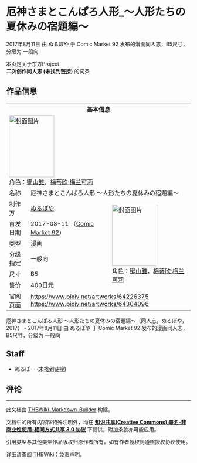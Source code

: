 # 厄神さまとこんぱろ人形_～人形たちの夏休みの宿題編～

<!-- source html: G:\repos\THBWiki-Markdown-Builder\THBWikiMarkdown\Temp\main\9\99\ns0%3A%E5%8E%84%E7%A5%9E%E3%81%95%E3%81%BE%E3%81%A8%E3%81%93%E3%82%93%E3%81%B1%E3%82%8D%E4%BA%BA%E5%BD%A2_%EF%BD%9E%E4%BA%BA%E5%BD%A2%E3%81%9F%E3%81%A1%E3%81%AE%E5%A4%8F%E4%BC%91%E3%81%BF%E3%81%AE%E5%AE%BF%E9%A1%8C%E7%B7%A8%EF%BD%9E.html -->

2017年8月11日 由 ぬるぽや 于 Comic Market 92 发布的漫画同人志，B5尺寸，分级为 一般向

本页是关于东方Project  
 **二次创作同人志 (未找到链接)** 的词条
## 作品信息

<table><tbody><tr><th colspan="3">基本信息</th></tr><tr><td class="cover-artwork-mobile" colspan="2"><a href="/%E6%96%87%E4%BB%B6:%E5%8E%84%E7%A5%9E%E3%81%95%E3%81%BE%E3%81%A8%E3%81%93%E3%82%93%E3%81%B1%E3%82%8D%E4%BA%BA%E5%BD%A2_%EF%BD%9E%E4%BA%BA%E5%BD%A2%E3%81%9F%E3%81%A1%E3%81%AE%E5%A4%8F%E4%BC%91%E3%81%BF%E3%81%AE%E5%AE%BF%E9%A1%8C%E7%B7%A8%EF%BD%9E%E5%B0%81%E9%9D%A2.png" class="image" title="封面图片"><img alt="封面图片" src="https://upload.thwiki.cc/thumb/5/51/%E5%8E%84%E7%A5%9E%E3%81%95%E3%81%BE%E3%81%A8%E3%81%93%E3%82%93%E3%81%B1%E3%82%8D%E4%BA%BA%E5%BD%A2_%EF%BD%9E%E4%BA%BA%E5%BD%A2%E3%81%9F%E3%81%A1%E3%81%AE%E5%A4%8F%E4%BC%91%E3%81%BF%E3%81%AE%E5%AE%BF%E9%A1%8C%E7%B7%A8%EF%BD%9E%E5%B0%81%E9%9D%A2.png/123px-%E5%8E%84%E7%A5%9E%E3%81%95%E3%81%BE%E3%81%A8%E3%81%93%E3%82%93%E3%81%B1%E3%82%8D%E4%BA%BA%E5%BD%A2_%EF%BD%9E%E4%BA%BA%E5%BD%A2%E3%81%9F%E3%81%A1%E3%81%AE%E5%A4%8F%E4%BC%91%E3%81%BF%E3%81%AE%E5%AE%BF%E9%A1%8C%E7%B7%A8%EF%BD%9E%E5%B0%81%E9%9D%A2.png" decoding="async" loading="lazy" width="123" height="168" srcset="https://upload.thwiki.cc/thumb/5/51/%E5%8E%84%E7%A5%9E%E3%81%95%E3%81%BE%E3%81%A8%E3%81%93%E3%82%93%E3%81%B1%E3%82%8D%E4%BA%BA%E5%BD%A2_%EF%BD%9E%E4%BA%BA%E5%BD%A2%E3%81%9F%E3%81%A1%E3%81%AE%E5%A4%8F%E4%BC%91%E3%81%BF%E3%81%AE%E5%AE%BF%E9%A1%8C%E7%B7%A8%EF%BD%9E%E5%B0%81%E9%9D%A2.png/185px-%E5%8E%84%E7%A5%9E%E3%81%95%E3%81%BE%E3%81%A8%E3%81%93%E3%82%93%E3%81%B1%E3%82%8D%E4%BA%BA%E5%BD%A2_%EF%BD%9E%E4%BA%BA%E5%BD%A2%E3%81%9F%E3%81%A1%E3%81%AE%E5%A4%8F%E4%BC%91%E3%81%BF%E3%81%AE%E5%AE%BF%E9%A1%8C%E7%B7%A8%EF%BD%9E%E5%B0%81%E9%9D%A2.png 1.5x, https://upload.thwiki.cc/thumb/5/51/%E5%8E%84%E7%A5%9E%E3%81%95%E3%81%BE%E3%81%A8%E3%81%93%E3%82%93%E3%81%B1%E3%82%8D%E4%BA%BA%E5%BD%A2_%EF%BD%9E%E4%BA%BA%E5%BD%A2%E3%81%9F%E3%81%A1%E3%81%AE%E5%A4%8F%E4%BC%91%E3%81%BF%E3%81%AE%E5%AE%BF%E9%A1%8C%E7%B7%A8%EF%BD%9E%E5%B0%81%E9%9D%A2.png/247px-%E5%8E%84%E7%A5%9E%E3%81%95%E3%81%BE%E3%81%A8%E3%81%93%E3%82%93%E3%81%B1%E3%82%8D%E4%BA%BA%E5%BD%A2_%EF%BD%9E%E4%BA%BA%E5%BD%A2%E3%81%9F%E3%81%A1%E3%81%AE%E5%A4%8F%E4%BC%91%E3%81%BF%E3%81%AE%E5%AE%BF%E9%A1%8C%E7%B7%A8%EF%BD%9E%E5%B0%81%E9%9D%A2.png 2x" data-file-width="891" data-file-height="1212"></a><div class="cover-char">角色：<a href="./键山雏.md" title="键山雏">键山雏</a>，<a href="./梅蒂欣·梅兰可莉.md" title="梅蒂欣·梅兰可莉">梅蒂欣·梅兰可莉</a></div></td>
</tr><tr><td class="label">名称</td><td colspan="2"> 厄神さまとこんぱろ人形 ～人形たちの夏休みの宿題編～ </td></tr><tr><td class="label">制作方</td><td><a href="./ぬるぽや.md" title="ぬるぽや">ぬるぽや</a></td><td class="cover-artwork" rowspan="6" style="min-width:168px;"><a href="/%E6%96%87%E4%BB%B6:%E5%8E%84%E7%A5%9E%E3%81%95%E3%81%BE%E3%81%A8%E3%81%93%E3%82%93%E3%81%B1%E3%82%8D%E4%BA%BA%E5%BD%A2_%EF%BD%9E%E4%BA%BA%E5%BD%A2%E3%81%9F%E3%81%A1%E3%81%AE%E5%A4%8F%E4%BC%91%E3%81%BF%E3%81%AE%E5%AE%BF%E9%A1%8C%E7%B7%A8%EF%BD%9E%E5%B0%81%E9%9D%A2.png" class="image" title="封面图片"><img alt="封面图片" src="https://upload.thwiki.cc/thumb/5/51/%E5%8E%84%E7%A5%9E%E3%81%95%E3%81%BE%E3%81%A8%E3%81%93%E3%82%93%E3%81%B1%E3%82%8D%E4%BA%BA%E5%BD%A2_%EF%BD%9E%E4%BA%BA%E5%BD%A2%E3%81%9F%E3%81%A1%E3%81%AE%E5%A4%8F%E4%BC%91%E3%81%BF%E3%81%AE%E5%AE%BF%E9%A1%8C%E7%B7%A8%EF%BD%9E%E5%B0%81%E9%9D%A2.png/123px-%E5%8E%84%E7%A5%9E%E3%81%95%E3%81%BE%E3%81%A8%E3%81%93%E3%82%93%E3%81%B1%E3%82%8D%E4%BA%BA%E5%BD%A2_%EF%BD%9E%E4%BA%BA%E5%BD%A2%E3%81%9F%E3%81%A1%E3%81%AE%E5%A4%8F%E4%BC%91%E3%81%BF%E3%81%AE%E5%AE%BF%E9%A1%8C%E7%B7%A8%EF%BD%9E%E5%B0%81%E9%9D%A2.png" decoding="async" loading="lazy" width="123" height="168" srcset="https://upload.thwiki.cc/thumb/5/51/%E5%8E%84%E7%A5%9E%E3%81%95%E3%81%BE%E3%81%A8%E3%81%93%E3%82%93%E3%81%B1%E3%82%8D%E4%BA%BA%E5%BD%A2_%EF%BD%9E%E4%BA%BA%E5%BD%A2%E3%81%9F%E3%81%A1%E3%81%AE%E5%A4%8F%E4%BC%91%E3%81%BF%E3%81%AE%E5%AE%BF%E9%A1%8C%E7%B7%A8%EF%BD%9E%E5%B0%81%E9%9D%A2.png/185px-%E5%8E%84%E7%A5%9E%E3%81%95%E3%81%BE%E3%81%A8%E3%81%93%E3%82%93%E3%81%B1%E3%82%8D%E4%BA%BA%E5%BD%A2_%EF%BD%9E%E4%BA%BA%E5%BD%A2%E3%81%9F%E3%81%A1%E3%81%AE%E5%A4%8F%E4%BC%91%E3%81%BF%E3%81%AE%E5%AE%BF%E9%A1%8C%E7%B7%A8%EF%BD%9E%E5%B0%81%E9%9D%A2.png 1.5x, https://upload.thwiki.cc/thumb/5/51/%E5%8E%84%E7%A5%9E%E3%81%95%E3%81%BE%E3%81%A8%E3%81%93%E3%82%93%E3%81%B1%E3%82%8D%E4%BA%BA%E5%BD%A2_%EF%BD%9E%E4%BA%BA%E5%BD%A2%E3%81%9F%E3%81%A1%E3%81%AE%E5%A4%8F%E4%BC%91%E3%81%BF%E3%81%AE%E5%AE%BF%E9%A1%8C%E7%B7%A8%EF%BD%9E%E5%B0%81%E9%9D%A2.png/247px-%E5%8E%84%E7%A5%9E%E3%81%95%E3%81%BE%E3%81%A8%E3%81%93%E3%82%93%E3%81%B1%E3%82%8D%E4%BA%BA%E5%BD%A2_%EF%BD%9E%E4%BA%BA%E5%BD%A2%E3%81%9F%E3%81%A1%E3%81%AE%E5%A4%8F%E4%BC%91%E3%81%BF%E3%81%AE%E5%AE%BF%E9%A1%8C%E7%B7%A8%EF%BD%9E%E5%B0%81%E9%9D%A2.png 2x" data-file-width="891" data-file-height="1212"></a><div class="cover-char">角色：<a href="./键山雏.md" title="键山雏">键山雏</a>，<a href="./梅蒂欣·梅兰可莉.md" title="梅蒂欣·梅兰可莉">梅蒂欣·梅兰可莉</a></div></td>
</tr><tr><td class="label">首发日期</td><td>2017-08-11&#160;（<a href="/展会作品列表?e=Comic+Market%2392">Comic Market 92</a>）</td></tr><tr><td class="label">类型</td><td>漫画</td></tr><tr><td class="label">分级指定</td><td>一般向</td></tr><tr><td class="label">尺寸</td><td>B5</td></tr><tr><td class="label">售价</td><td>400日元</td></tr>
<tr><td class="label">官网页面</td><td colspan="2"><a rel="nofollow" class="external free" href="https://www.pixiv.net/artworks/64226375">https://www.pixiv.net/artworks/64226375</a><br><a rel="nofollow" class="external free" href="https://www.pixiv.net/artworks/64304096">https://www.pixiv.net/artworks/64304096</a></td></tr></tbody></table>

厄神さまとこんぱろ人形 ～人形たちの夏休みの宿題編～（同人志，ぬるぽや，2017） - 2017年8月11日 由 ぬるぽや 于 Comic Market 92 发布的漫画同人志，B5尺寸，分级为 一般向
## Staff
- ぬるぽー (未找到链接)

## 评论




---

此文档由 [THBWiki-Markdown-Builder](https://github.com/Delsin-Yu/THBWiki-Markdown-Builder) 构建。

文档中的所有内容除特殊注明外，均在 [**知识共享(Creative Commons) 署名-非商业性使用-相同方式共享 3.0 协议**](https://creativecommons.org/licenses/by-sa/3.0/deed.zh-hans) 下提供，附加条款亦可能应用。

引用类型与其他类型作品版权归原作者所有，如有作者授权则遵照授权协议使用。

详细请查阅 [THBWiki：免责声明](https://thbwiki.cc/THBWiki:%E5%85%8D%E8%B4%A3%E5%A3%B0%E6%98%8E)。

